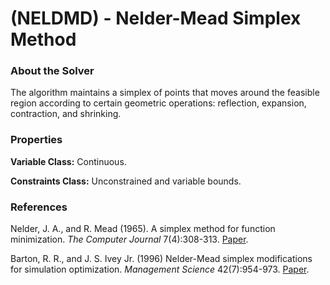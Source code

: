 # (NELDMD) - Nelder-Mead Simplex Method

### About the Solver

The algorithm maintains a simplex of points that moves around the feasible region according to certain geometric operations: reflection, expansion, contraction, and shrinking.

### Properties

**Variable Class:** Continuous.

**Constraints Class:** Unconstrained and variable bounds.

### References
Nelder, J. A., and R. Mead (1965). A simplex method for function minimization. *The Computer Journal* 7(4):308-313.
[Paper](https://academic.oup.com/comjnl/article-abstract/7/4/308/354237).

Barton, R. R., and J. S. Ivey Jr. (1996) Nelder-Mead simplex modifications for simulation optimization. *Management Science* 42(7):954-973.
[Paper](https://pubsonline.informs.org/doi/10.1287/mnsc.42.7.954).